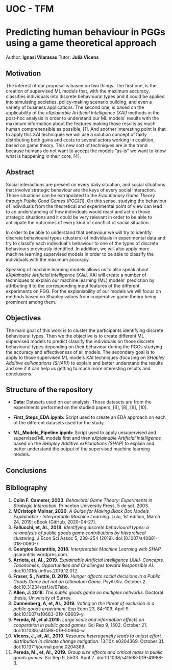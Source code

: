 # UOC - TFM 
# Predicting human behaviour in PGGs using a game theoretical approach

Author: **Ignasi Vilarasau**
Tutor: **Julià Vicens**

## Motivation

The interest of our proposal is based on two things. The first one, is the creation of supervised ML models that, with the maximum accuracy, classifies individuals into discrete behavioural types and it could be applied into simulating societies, policy-making scenario building, and even a variety of business applications. The second one, is based on the applicability of the *eXplainable Artificial Intelligence (XAI)* methods in the post-hoc analysis in order to understand our ML models' results with the maximum information about the features making those results as much human comprehensible as possible, [1]. And another interesting point is that to apply this XAI techniques we will use a solution concept of fairly distributing both gains and costs to several actors working in coalition, based on game theory.
This new sort of techniques are in the trend because humans do not want to accept the models ”as-is” we want to know what is happening in their core, [4].

## Abstract
Social interactions are present on every daily situation, and social situations that involve strategic behaviour are the keys of every social interaction. Those situations can be extrapolated to the *Evolutionary Game Theory* through *Public Good Games (PGG)*[1]. On this sense, studying the behaviour of individuals from the theoretical and experimental point of view can lead to an understanding of how individuals would react and act on those strategic situations and it could be very relevant in order to be able to anticipate the outcomes of every kind of concflict ot social situation.

In order to be able to understand that behaviour we will try to identify discrete behavioural types (clusters) of individuals in experimental data and try to classify each individual's behaviour to one of the types of discrete behaviours previously identified. In addition, we will also apply more machine learning supervised models in order to be able to classify the individuals with the maximum accuracy.

Speaking of machine learning models allows us to also speak about *eXplainable Artificial Intelligence (XAI)*. XAI will create a number of techniques to explain our machine learning (ML) models' prediction by attributing it to the corresponding input features of the different experiments on PGG. For the explaniability of our models we will focus on methods based on Shapley
values from cooperative game theory being prominent among them.

## Objectives

The main goal of this work is to cluster the participants identifying discrete behavioural types. Then we the objective is to create different ML supervised models to predict classify the individuals on those discrete behavioural types depending on their behaviour during the PGGs studying the accuracy and effectiveness of all models. 
The secondary goal is to apply to those supervised ML models XAI techniques (focusing on *SHapley Additive exPlanations (SHAP)*) to explain and better understand the results and see if it can help us getting to much more interesting results and conclusions.

## Structure of the repository

* **Data:** Datasets used on our analysis. Those datasets are from the experiments performed on the studied papers, [6], [8], [9], [10].

* **First_Steps_EDA.ipynb:** Script used to create an EDA approach on each of the different datasets used for the study.

* **ML_Models_Pipeline.ipynb:** Script used to apply unsupervised and supervised ML models first and then *eXplainable Artificial Intelligence* based on the *SHapley Additive exPlanations (SHAP)* to explain and better understand the output of the supervised machine learning models.

## Conclusions



## Bibliography

1. **Colin F. Camerer, 2003.** *Behavioral Game Theory: Experiments in Strategic Interaction.* Princeton University Press, 5 de set. 2003.
2. **MCristoph Molnar, 2020.** *A Guide for Making Black Box Models Explainable - Interpretable Machine Learning.* Lulu, 1st edition, March 24, 2019; eBook (GitHub, 2020-04-27).
3. **Fallucchi, et, Al., 2018.** *Identifying discrete behavioural types: a re‑analysis of public goods game contributions by hierarchical clustering.* J Econ Sci Assoc 5, 238–254 (2019). doi:10.1007/s40881-018-0060-7.
4. **Georgios Sarantitis, 2018.** *Interpretable Machine Learning with SHAP.* gsarantitis.wordpres.com.
5. **Arrieta, et, Al., 2019.** *Explainable Artificial Intelligence (XAI): Concepts, Taxonomies, Opportunities and Challenges toward Responsible AI.* doi:10.1016/j.inffus.2019.12.012.
6. **Fraser, S., Nettle, D. 2019.** *Hunger affects social decisions in a Public Goods Game but not an Ultimatum Game.* PsyArXiv. October 2. doi:10.31234/osf.io/67abq.
7. **Allen, J. 2018.** *The public goods game on multiplex networks.* Doctoral thesis, University of Surrey.
8. **Dannenberg, A, et, Al., 2019.** *Voting on the threat of exclusion in a public goods experiment.* Exp Econ 23, 84–109. April 9. doi:10.1007/s10683-019-09609-y.
9. **Pereda, M.,et al.2019.** *Large scale and information effects on cooperation in public good games.* Sci Rep 9, 1502. October 21. doi:10.1038/s41598-019-50964-w.
10. **Vicens, J., et, Al., 2019.** *Resource heterogeneity leads to unjust effort distribution in climate change mitigation.* 13(10): e0204369. October 31. doi:10.1371/journal.pone.0204369.
11. **Pereda, M., et, Al., 2019.** *Group size effects and critical mass in public goods games.* Sci Rep 9, 5503. April 2. doi:10.1038/s41598-019-41988-3.
